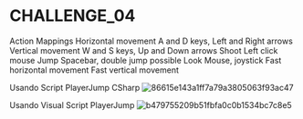 # CHALLENGE_04

Action Mappings
Horizontal movement                                              A and D keys, Left and Right arrows
Vertical movement                                                W and S keys, Up and Down arrows
Shoot                                                            Left click mouse 
Jump                                                             Spacebar, double jump possible
Look                                                             Mouse, joystick
Fast horizontal movement
Fast vertical movement


Usando Script PlayerJump CSharp
![86615e143a1ff7a79a3805063f93ac47](https://github.com/user-attachments/assets/52064d9a-ace4-42fa-ae54-7b10d97639a3)



Usando Visual Script PlayerJump
![b479755209b51fbfa0c0b1534bc7c8e5](https://github.com/user-attachments/assets/82c9b230-73b3-4766-beb5-e75bda6eb211)
